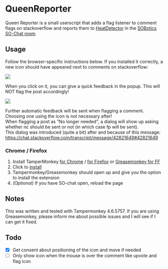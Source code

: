 # QueenReporter

Queen Reporter is a small userscript that adds a flag listener to comment flags on stackoverflow and reports them to [HeatDetector](https://github.com/SOBotics/SOCVFinder) in the [SOBotics SO-Chat room](https://chat.stackoverflow.com/rooms/111347).

## Usage

Follow the browser-specific instructions below. If you installed it correctly, a new icon should have appeared next to comments on stackoverflow:

![](https://i.imgur.com/BodGYct.jpg)

When you click on it, you can give a quick feedback in the popup. This will NOT flag the post accordingly!

![](https://i.imgur.com/p4q0Zks.jpg)

Further automatic feedback will be sent when flagging a comment. Choosing one using the icon is not necessary after!  
When flagging a post as "No longer needed", a dialog will show up asking whether nc should be sent or not (in which case fp will be sent).  
This dialog was introduced (quite a bit) after and because of this message: https://chat.stackoverflow.com/transcript/message/42821649#42821649

### Chrome / Firefox

1. Install TamperMonkey [for Chrome](https://chrome.google.com/webstore/detail/tampermonkey/dhdgffkkebhmkfjojejmpbldmpobfkfo)  / [for Firefox](https://addons.mozilla.org/en-US/firefox/addon/tampermonkey/) or [Greasemonkey for FF](https://addons.mozilla.org/en-US/firefox/addon/greasemonkey/)
2. Click to [install](https://github.com/geisterfurz007/QueenReporter/raw/master/QueenReporter.user.js)
3. Tampermonkey/Greasemonkey should open up and give you the option to install the extension
4. _(Optional)_ If you have SO-chat open, reload the page

## Notes

This was written and tested with Tampermonkey 4.6.5757. If you are using Greasemonkey, please inform me about possible issues and I will see if I can get it fixed.

## Todo

 - [x] Get consent about positioning of the icon and move if needed
 - [ ] Only show icon when the mouse is over the comment like upvote and flag icon